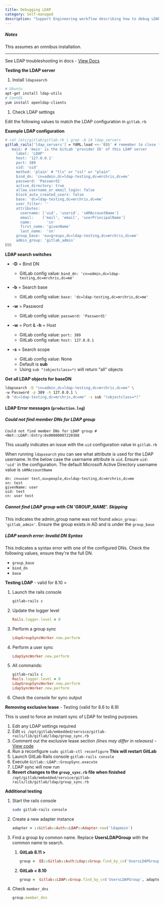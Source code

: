 ```yaml
---
title: Debugging LDAP
category: Self-managed
description: "Support Engineering workflow describing how to debug LDAP problems"
---
```


##### Notes

This assumes an omnibus installation.

----

See LDAP troubleshooting in docs - [View Docs](https://docs.gitlab.com/ee/administration/auth/ldap/ldap-troubleshooting.html)

**Testing the LDAP server**

1. Install `ldapsearch`

```bash
# Ubuntu
apt-get install ldap-utils
# CentOS
yum install openldap-clients
```

1. Check LDAP settings

Edit the following values to match the LDAP configuration in `gitlab.rb`

**Example LDAP configuration**

```bash
# cat /etc/gitlab/gitlab.rb | grep -A 24 ldap_servers
gitlab_rails['ldap_servers'] = YAML.load <<-'EOS' # remember to close this block with 'EOS' below
   main: # 'main' is the GitLab 'provider ID' of this LDAP server
     label: 'LDAP'
     host: '127.0.0.1'
     port: 389
     uid: 'uid'
     method: 'plain' # "tls" or "ssl" or "plain"
     bind_dn: 'cn=admin,dc=ldap-testing,dc=mrchris,dc=me'
     password: 'Password1'
     active_directory: true
     allow_username_or_email_login: false
     block_auto_created_users: false
     base: 'dc=ldap-testing,dc=mrchris,dc=me'
     user_filter: ''
     attributes:
       username: ['uid', 'userid', 'sAMAccountName']
       email:    ['mail', 'email', 'userPrincipalName']
       name:       'cn'
       first_name: 'givenName'
       last_name:  'sn'
     group_base: 'ou=groups,dc=ldap-testing,dc=mrchris,dc=me'
     admin_group: 'gitlab_admin'
EOS
```

**LDAP search switches**

- **-D** = Bind DN
  - GitLab config value: `bind_dn: 'cn=admin,dc=ldap-testing,dc=mrchris,dc=me'`

- **-b** = Search base
  - GitLab config value: `base: 'dc=ldap-testing,dc=mrchris,dc=me'`

- **-w** = Password
  - GitLab config value: `password: 'Password1'`

- **-w** = Port & **-h** = Host
  - GitLab config value: `port: 389`
  - GitLab config value: `host: 127.0.0.1`

- **-s** = Search scope
  - GitLab config value: None
  - Default is **sub**
  - Using `sub "(objectclass=*)` will return "all" objects

**Get all LDAP objects for baseDN**

```bash
ldapsearch -D "cn=admin,dc=ldap-testing,dc=mrchris,dc=me" \
-w Password -p 389 -h 127.0.0.1 \
-b "dc=ldap-testing,dc=mrchris,dc=me" -s sub "(objectclass=*)"
```

#### LDAP Error messages (`production.log`)

##### Could not find member DNs for LDAP group

```text
Could not find member DNs for LDAP group #<Net::LDAP::Entry:0x00000007220388
```

This usually indicates an issue with the `uid` configuration value in `gitlab.rb`

When running `ldapsearch` you can see what attribute is used for the LDAP username. In the below case the username attribute is `uid`. Ensure `uid: 'uid'` in the configuration. The default Microsoft Active Directory username value is `sAMAccountName`

```text
dn: cn=user test,ou=people,dc=ldap-testing,dc=mrchris,dc=me
sn: test
givenName: user
uid: test
cn: user test
```

##### Cannot find LDAP group with CN 'GROUP_NAME'. Skipping

This indicates the admin_group name was not found `admin_group: 'gitlab_admin'`. Ensure the group exists in AD and is under the `group_base`

##### LDAP search error: Invalid DN Syntax

This indicates a syntax error with one of the configured DNs. Check the following values, ensure they're the full DN.

- `group_base`
- `bind_dn`
- `base`

**Testing LDAP** - valid for 8.10 >

1. Launch the rails console

    ```ruby
    gitlab-rails c
    ```

1. Update the logger level

    ```ruby
    Rails.logger.level = 0
    ```

1. Perform a group sync

    ```ruby
    LdapGroupSyncWorker.new.perform
    ```

1. Perform a user sync

    ```ruby
    LdapSyncWorker.new.perform
    ```

1. All commands:

    ```ruby
    gitlab-rails c
    Rails.logger.level = 0
    LdapGroupSyncWorker.new.perform
    LdapSyncWorker.new.perform
    ```

1. Check the console for sync output

**Removing exclusive lease** - Testing (valid for 8.6 to 8.9)

This is used to force an instant sync of LDAP for testing purposes.

1. Edit any LDAP settings required
1. Edit `vi /opt/gitlab/embedded/service/gitlab-rails/lib/gitlab/ldap/group_sync.rb`
1. Comment out the exclusive lease section *(lines may differ in releases)* - [View code](https://gitlab.com/gitlab-org/gitlab-ee/blob/5c8b211c7b8746ec6d5697e495ddb68f2ac08dd7/lib/gitlab/ldap/group_sync.rb#L70-73)
1. Run a reconfigure `sudo gitlab-ctl reconfigure` **This will restart GitLab**
1. Launch GitLab Rails console `gitlab-rails console`
1. Execute `Gitlab::LDAP::GroupSync.execute`
1. LDAP sync will now run
1. **Revert changes to the `group_sync.rb` file when finished**
 `/opt/gitlab/embedded/service/gitlab-rails/lib/gitlab/ldap/group_sync.rb`

**Additional testing**

1. Start the rails console

    ```sh
    sudo gitlab-rails console
    ```

1. Create a new adapter instance

    ```ruby
    adapter = ::Gitlab::Auth::LDAP::Adapter.new('ldapmain')
    ```

1. Find a group by common name. Replace **UsersLDAPGroup** with the common name to search.

   1. **GitLab 8.11 >**

        ```ruby
        group =  EE::Gitlab::Auth:Ldap::Group.find_by_cn('UsersLDAPGroup', adapter)
        ```

   1. **GitLab < 8.10**

        ```ruby
        group =  Gitlab::LDAP::Group.find_by_cn('UsersLDAPGroup', adapter)
        ```

1. Check `member_dns`

    ```ruby
    group.member_dns
    ```
